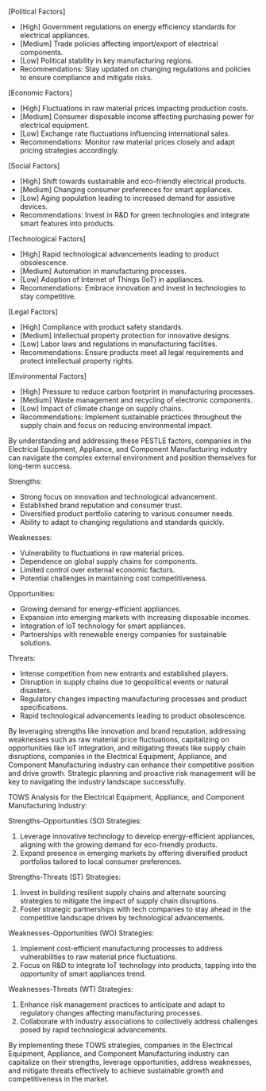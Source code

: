 [Political Factors]
- [High] Government regulations on energy efficiency standards for electrical appliances.
- [Medium] Trade policies affecting import/export of electrical components.
- [Low] Political stability in key manufacturing regions.
- Recommendations: Stay updated on changing regulations and policies to ensure compliance and mitigate risks.

[Economic Factors]
- [High] Fluctuations in raw material prices impacting production costs.
- [Medium] Consumer disposable income affecting purchasing power for electrical equipment.
- [Low] Exchange rate fluctuations influencing international sales.
- Recommendations: Monitor raw material prices closely and adapt pricing strategies accordingly.

[Social Factors]
- [High] Shift towards sustainable and eco-friendly electrical products.
- [Medium] Changing consumer preferences for smart appliances.
- [Low] Aging population leading to increased demand for assistive devices.
- Recommendations: Invest in R&D for green technologies and integrate smart features into products.

[Technological Factors]
- [High] Rapid technological advancements leading to product obsolescence.
- [Medium] Automation in manufacturing processes.
- [Low] Adoption of Internet of Things (IoT) in appliances.
- Recommendations: Embrace innovation and invest in technologies to stay competitive.

[Legal Factors]
- [High] Compliance with product safety standards.
- [Medium] Intellectual property protection for innovative designs.
- [Low] Labor laws and regulations in manufacturing facilities.
- Recommendations: Ensure products meet all legal requirements and protect intellectual property rights.

[Environmental Factors]
- [High] Pressure to reduce carbon footprint in manufacturing processes.
- [Medium] Waste management and recycling of electronic components.
- [Low] Impact of climate change on supply chains.
- Recommendations: Implement sustainable practices throughout the supply chain and focus on reducing environmental impact. 

By understanding and addressing these PESTLE factors, companies in the Electrical Equipment, Appliance, and Component Manufacturing industry can navigate the complex external environment and position themselves for long-term success.

Strengths:
- Strong focus on innovation and technological advancement.
- Established brand reputation and consumer trust.
- Diversified product portfolio catering to various consumer needs.
- Ability to adapt to changing regulations and standards quickly.

Weaknesses:
- Vulnerability to fluctuations in raw material prices.
- Dependence on global supply chains for components.
- Limited control over external economic factors.
- Potential challenges in maintaining cost competitiveness.

Opportunities:
- Growing demand for energy-efficient appliances.
- Expansion into emerging markets with increasing disposable incomes.
- Integration of IoT technology for smart appliances.
- Partnerships with renewable energy companies for sustainable solutions.

Threats:
- Intense competition from new entrants and established players.
- Disruption in supply chains due to geopolitical events or natural disasters.
- Regulatory changes impacting manufacturing processes and product specifications.
- Rapid technological advancements leading to product obsolescence.

By leveraging strengths like innovation and brand reputation, addressing weaknesses such as raw material price fluctuations, capitalizing on opportunities like IoT integration, and mitigating threats like supply chain disruptions, companies in the Electrical Equipment, Appliance, and Component Manufacturing industry can enhance their competitive position and drive growth. Strategic planning and proactive risk management will be key to navigating the industry landscape successfully.

TOWS Analysis for the Electrical Equipment, Appliance, and Component Manufacturing Industry:

Strengths-Opportunities (SO) Strategies:
1. Leverage innovative technology to develop energy-efficient appliances, aligning with the growing demand for eco-friendly products.
2. Expand presence in emerging markets by offering diversified product portfolios tailored to local consumer preferences.

Strengths-Threats (ST) Strategies:
1. Invest in building resilient supply chains and alternate sourcing strategies to mitigate the impact of supply chain disruptions.
2. Foster strategic partnerships with tech companies to stay ahead in the competitive landscape driven by technological advancements.

Weaknesses-Opportunities (WO) Strategies:
1. Implement cost-efficient manufacturing processes to address vulnerabilities to raw material price fluctuations.
2. Focus on R&D to integrate IoT technology into products, tapping into the opportunity of smart appliances trend.

Weaknesses-Threats (WT) Strategies:
1. Enhance risk management practices to anticipate and adapt to regulatory changes affecting manufacturing processes.
2. Collaborate with industry associations to collectively address challenges posed by rapid technological advancements.

By implementing these TOWS strategies, companies in the Electrical Equipment, Appliance, and Component Manufacturing industry can capitalize on their strengths, leverage opportunities, address weaknesses, and mitigate threats effectively to achieve sustainable growth and competitiveness in the market.

